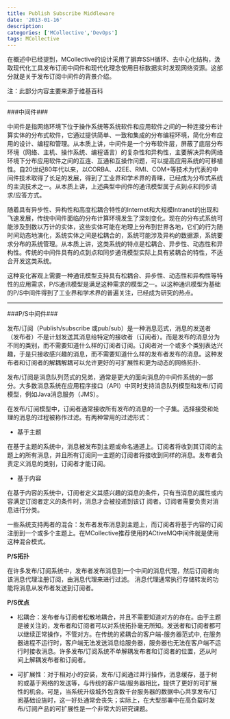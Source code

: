 ```yaml
---
title: Publish Subscribe Middleware
date: '2013-01-16'
description:
categories: ['MCollective','DevOps']
tags: MCollective
---
```


在概述中已经提到，MCollective的设计采用了摒弃SSH循环、去中心化结构，汲取现代化工具发布订阅中间件和现代化理念使用目标数据实时发现网络资源。这部分就是关于发布订阅中间件的背景介绍。

注：此部分内容主要来源于维基百科

* * *

###中间件###

中间件是指网络环境下位于操作系统等系统软件和应用软件之间的一种连接分布计算实体的分布式软件，它通过提供简单、一致和集成的分布编程环境，简化分布应用的设计、编程和管理。从本质上讲，中间件是一个分布软件层，屏蔽了底层分布环境（网络、主机、操作系统、编程语言）的复杂性和异构性，主要解决异构网络环境下分布应用软件之间的互连、互通和互操作问题，可以提高应用系统的可移植性。自20世纪80年代以来，以CORBA、J2EE、RMI、COM+等技术为代表的中间件技术取得了长足的发展，得到了工业界和学术界的青睐，已经成为分布式系统的主流技术之一。从本质上讲，上述典型中间件的通讯模型属于点到点和同步请求/应答方式。

随着具有异步性、异构性和高度松耦合特性的Internet和大规模Intranet的出现和飞速发展，传统中间件面临的分布计算环境发生了深刻变化。现在的分布式系统可能涉及到数以万计的实体，这些实体可能在地理上分布到世界各地，它们的行为随时间动态地演化，系统实体之间是松耦合的，系统可能涉及异构的数据源，系统要求分布的系统管理。从本质上讲，这类系统的特点是松耦合、异步性、动态性和异构性。传统的中间件具有的点到点和同步通讯模型实际上具有紧耦合的特性，不适合开发这类系统。

这种变化客观上需要一种通讯模型支持具有松耦合、异步性、动态性和异构性等特性的应用需求，P/S通讯模型是满足这种需求的模型之一。以这种通讯模型为基础的P/S中间件得到了工业界和学术界的普遍关注，已经成为研究的热点。

* * *
###P/S中间件###

发布/订阅（Publish/subscribe 或pub/sub）是一种消息范式，消息的发送者（发布者）不是计划发送其消息给特定的接收者（订阅者）。而是发布的消息分为不同的类别，而不需要知道什么样的订阅者订阅。订阅者对一个或多个类别表达兴趣，于是只接收感兴趣的消息，而不需要知道什么样的发布者发布的消息。这种发布者和订阅者的解耦解耦可以允许更好的可扩展性和更为动态的网络拓扑.
    
发布/订阅是消息队列范式的兄弟，通常是更大的面向消息的中间件系统的一部分。大多数消息系统在应用程序接口（API）中同时支持消息队列模型和发布/订阅模型，例如Java消息服务（JMS）。

在发布/订阅模型中，订阅者通常接收所有发布的消息的一个子集。选择接受和处理的消息的过程被称作过滤。有两种常用的过滤形式：

+ 基于主题
    
在基于主题的系统中，消息被发布到主题或命名通道上。订阅者将收到其订阅的主题上的所有消息，并且所有订阅同一主题的订阅者将接收到同样的消息。发布者负责定义消息的类别，订阅者才能订阅。
    
+ 基于内容

在基于内容的系统中，订阅者定义其感兴趣的消息的条件，只有当消息的属性或内容满足订阅者定义的条件时，消息才会被投递到该订
阅者。订阅者需要负责对消息进行分类。
    
一些系统支持两者的混合：发布者发布消息到主题上，而订阅者将基于内容的订阅注册到一个或多个主题上。在MCollective推荐使用的ACtiveMQ中间件就是使用这种混合模式。

<strong>P/S拓扑</strong>
    
在许多发布/订阅系统中，发布者发布消息到一个中间的消息代理，然后订阅者向该消息代理注册订阅，由消息代理来进行过滤。
消息代理通常执行存储转发的功能将消息从发布者发送到订阅者。

<strong>P/S优点</strong>

+ 松耦合：发布者与订阅者松散地耦合，并且不需要知道对方的存在。由于主题是被关注的，发布者和订阅者可以对系统拓扑毫无所知。发送者和订阅者都可以继续正常操作，不管对方。在传统的紧耦合的客户端-服务器范式中, 在服务器进程不运行时，客户端无法发送消息给服务器，服务器也无法在客户端不运行时接收消息。许多发布/订阅系统不单解耦发布者和订阅者的位置，还从时间上解耦发布者和订阅者。

+ 可扩展性：对于相对小的安装，发布/订阅通过并行操作，消息缓存，基于树的或基于网络的发送等，与传统的客户端/服务器相比，提供了更好的可扩展性的机会。可是，当系统升级城外包含数千台服务器的数据中心共享发布/订阅基础设施时，这一好处通常会丧失；实际上，在大型部署中在高负载时发布/订阅产品的可扩展性是一个非常大的研究课题。
